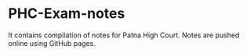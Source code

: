 # PHC-Exam-notes
It contains compilation of notes for Patna High Court. Notes are pushed online using GitHub pages.
